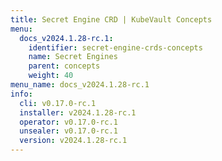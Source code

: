 ```yaml
---
title: Secret Engine CRD | KubeVault Concepts
menu:
  docs_v2024.1.28-rc.1:
    identifier: secret-engine-crds-concepts
    name: Secret Engines
    parent: concepts
    weight: 40
menu_name: docs_v2024.1.28-rc.1
info:
  cli: v0.17.0-rc.1
  installer: v2024.1.28-rc.1
  operator: v0.17.0-rc.1
  unsealer: v0.17.0-rc.1
  version: v2024.1.28-rc.1
---
```


